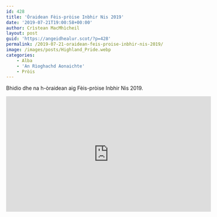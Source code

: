 ```yaml
---
id: 428
title: 'Òraidean Fèis-pròise Inbhir Nis 2019'
date: '2019-07-21T19:00:58+00:00'
author: Crìstean MacMhìcheil
layout: post
guid: 'https://angeidhealur.scot/?p=428'
permalink: /2019-07-21-oraidean-feis-proise-inbhir-nis-2019/
image: /images/posts/Highland_Pride.webp
categories:
    - Alba
    - 'An Rìoghachd Aonaichte'
    - Pròis
---
```


Bhidio dhe na h-òraidean aig Fèis-pròise Inbhir Nis 2019.

<div class="youtube-wrapper"> <iframe allow="accelerometer; autoplay; clipboard-write; encrypted-media; gyroscope; picture-in-picture" allowfullscreen="" frameborder="0" height="315" loading="lazy" src="https://www.youtube-nocookie.com/embed/8H-EuF3o2cQ" title="YouTube video player" width="560"></iframe></div>
